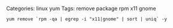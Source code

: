 Categories: linux
            yum
Tags: remove
      package
      rpm
      x11
      gnome

    yum remove `rpm -qa | egrep -i "x11|gnome" | sort | uniq` -y